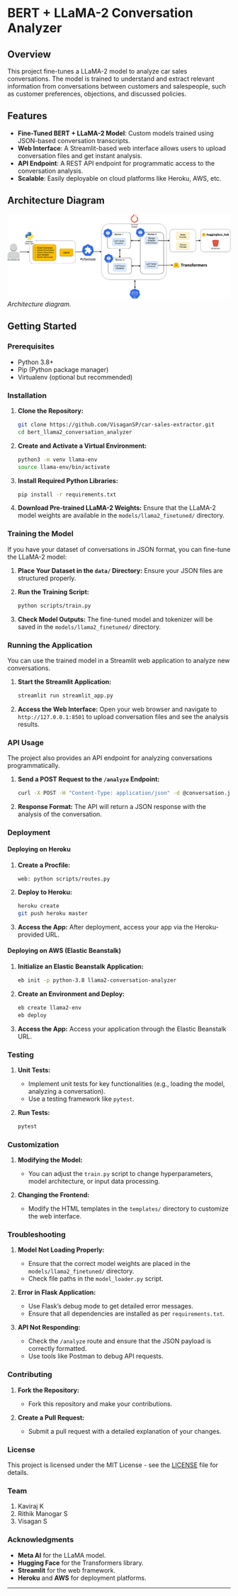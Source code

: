# **BERT + LLaMA-2 Conversation Analyzer**

## **Overview**

This project fine-tunes a LLaMA-2 model to analyze car sales conversations. The model is trained to understand and extract relevant information from conversations between customers and salespeople, such as customer preferences, objections, and discussed policies.

## **Features**

- **Fine-Tuned BERT + LLaMA-2 Model**: Custom models trained using JSON-based conversation transcripts.
- **Web Interface**: A Streamlit-based web interface allows users to upload conversation files and get instant analysis.
- **API Endpoint**: A REST API endpoint for programmatic access to the conversation analysis.
- **Scalable**: Easily deployable on cloud platforms like Heroku, AWS, etc.

## **Architecture Diagram**

![Architecture Diagram](model_arc.svg)  
_Architecture diagram._

## **Getting Started**

### **Prerequisites**

- Python 3.8+
- Pip (Python package manager)
- Virtualenv (optional but recommended)

### **Installation**

1. **Clone the Repository:**

   ```bash
   git clone https://github.com/VisaganSP/car-sales-extractor.git
   cd bert_llama2_conversation_analyzer
   ```

2. **Create and Activate a Virtual Environment:**

   ```bash
   python3 -m venv llama-env
   source llama-env/bin/activate
   ```

3. **Install Required Python Libraries:**

   ```bash
   pip install -r requirements.txt
   ```

4. **Download Pre-trained LLaMA-2 Weights:**
   Ensure that the LLaMA-2 model weights are available in the `models/llama2_finetuned/` directory.

### **Training the Model**

If you have your dataset of conversations in JSON format, you can fine-tune the LLaMA-2 model:

1. **Place Your Dataset in the `data/` Directory:**
   Ensure your JSON files are structured properly.

2. **Run the Training Script:**

   ```bash
   python scripts/train.py
   ```

3. **Check Model Outputs:**
   The fine-tuned model and tokenizer will be saved in the `models/llama2_finetuned/` directory.

### **Running the Application**

You can use the trained model in a Streamlit web application to analyze new conversations.

1. **Start the Streamlit Application:**

   ```bash
   streamlit run streamlit_app.py
   ```

2. **Access the Web Interface:**
   Open your web browser and navigate to `http://127.0.0.1:8501` to upload conversation files and see the analysis results.

### **API Usage**

The project also provides an API endpoint for analyzing conversations programmatically.

1. **Send a POST Request to the `/analyze` Endpoint:**

   ```bash
   curl -X POST -H "Content-Type: application/json" -d @conversation.json http://127.0.0.1:5000/analyze
   ```

2. **Response Format:**
   The API will return a JSON response with the analysis of the conversation.

### **Deployment**

#### **Deploying on Heroku**

1. **Create a Procfile:**

   ```plaintext
   web: python scripts/routes.py
   ```

2. **Deploy to Heroku:**

   ```bash
   heroku create
   git push heroku master
   ```

3. **Access the App:**
   After deployment, access your app via the Heroku-provided URL.

#### **Deploying on AWS (Elastic Beanstalk)**

1. **Initialize an Elastic Beanstalk Application:**

   ```bash
   eb init -p python-3.8 llama2-conversation-analyzer
   ```

2. **Create an Environment and Deploy:**

   ```bash
   eb create llama2-env
   eb deploy
   ```

3. **Access the App:**
   Access your application through the Elastic Beanstalk URL.

### **Testing**

1. **Unit Tests:**

   - Implement unit tests for key functionalities (e.g., loading the model, analyzing a conversation).
   - Use a testing framework like `pytest`.

2. **Run Tests:**
   ```bash
   pytest
   ```

### **Customization**

1. **Modifying the Model:**

   - You can adjust the `train.py` script to change hyperparameters, model architecture, or input data processing.

2. **Changing the Frontend:**
   - Modify the HTML templates in the `templates/` directory to customize the web interface.

### **Troubleshooting**

1. **Model Not Loading Properly:**

   - Ensure that the correct model weights are placed in the `models/llama2_finetuned/` directory.
   - Check file paths in the `model_loader.py` script.

2. **Error in Flask Application:**

   - Use Flask’s debug mode to get detailed error messages.
   - Ensure that all dependencies are installed as per `requirements.txt`.

3. **API Not Responding:**
   - Check the `/analyze` route and ensure that the JSON payload is correctly formatted.
   - Use tools like Postman to debug API requests.

### **Contributing**

1. **Fork the Repository:**

   - Fork this repository and make your contributions.

2. **Create a Pull Request:**
   - Submit a pull request with a detailed explanation of your changes.

### **License**

This project is licensed under the MIT License - see the [LICENSE](LICENSE) file for details.

### **Team**

1. Kaviraj K
2. Rithik Manogar S
3. Visagan S

### **Acknowledgments**

- **Meta AI** for the LLaMA model.
- **Hugging Face** for the Transformers library.
- **Streamlit** for the web framework.
- **Heroku** and **AWS** for deployment platforms.

---

